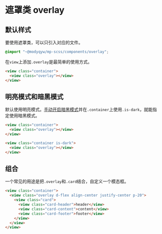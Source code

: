 # 遮罩类 overlay

## 默认样式

要使用遮罩类，可以只引入对应的文件。

```scss
@import "~@modyqyw/mp-scss/components/overlay";
```

在`view`上添加`.overlay`是最简单的使用方式。

```html
<view class="container">
  <view class="overlay"></view>
</view>
```

## 明亮模式和暗黑模式

默认使用明亮模式。[手动开启暗黑模式](../advance/README.md#明亮模式和暗黑模式)并在`.container`上使用`.is-dark`，就能指定使用暗黑模式。

```html
<view class="container">
  <view class="overlay"></view>
</view>
```

```html
<view class="container is-dark">
  <view class="overlay"></view>
</view>
```

## 组合

一个常见的用途是把`.overlay`和`.card`结合，自定义一个模态框。

```html
<view class="container">
  <view class="overlay d-flex align-center justify-center p-20">
    <view class="card">
      <view class="card-header">header</view>
      <view class="card-content">content</view>
      <view class="card-footer">footer</view>
    </view>
  </view>
</view>
```
